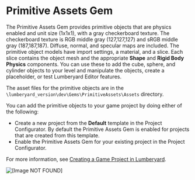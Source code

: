 # Primitive Assets Gem<a name="gems-system-gem-primitive-assets"></a>

The Primitive Assets Gem provides primitive objects that are physics enabled and unit size \(1x1x1\), with a gray checkerboard texture\. The checkerboard texture is RGB middle gray \(127,127,127\) and sRGB middle gray \(187,187,187\)\. Diffuse, normal, and specular maps are included\. The primitive object models have import settings, a material, and a slice\. Each slice contains the object mesh and the appropriate **Shape** and **Rigid Body Physics** components\. You can use these to add the cube, sphere, and cylinder objects to your level and manipulate the objects, create a placeholder, or test Lumberyard Editor features\.

The asset files for the primitive objects are in the `\lumberyard_version\dev\Gems\PrimitiveAssets\Assets` directory\.

You can add the primitive objects to your game project by doing either of the following:
+ Create a new project from the **Default** template in the Project Configurator\. By default the Primitive Assets Gem is enabled for projects that are created from this template\.
+ Enable the Primitive Assets Gem for your existing project in the Project Configurator\.

For more information, see [Creating a Game Project in Lumberyard](configurator-projects.md#creating-a-game-project)\.

![\[Image NOT FOUND\]](http://docs.aws.amazon.com/lumberyard/latest/userguide/images/gems/project-template-default-simple-level.png)